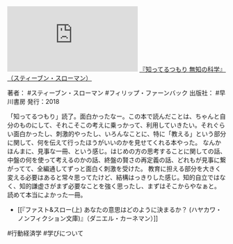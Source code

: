 ![](https://gyazo.com/6b4bfb00248189dfc9b8282def799317.img)
[『知ってるつもり 無知の科学』（スティーブン・スローマン）](https://amzn.to/3vLu6go)

著者： #スティーブン・スローマン #フィリップ・ファーンバック
出版社： #早川書房 
発行：2018

「知ってるつもり」読了。面白かったなー。この本で読んだことは、ちゃんと自分のものにして、それこそこの考えに乗っかって、利用していきたい。それぐらい面白かったし、刺激的やったし、いろんなことに、特に「教える」という部分に関して、何を伝えて行ったほうがいいのかを見せてくれる本やった。
なんかほんまに、見事な一冊、という感じ。はじめの方の思考することに関しての話、中盤の何を使って考えるのかの話、終盤の賢さの再定義の話、どれもが見事に繋がってて、全編通してずっと面白く刺激を受けた。
教育に担える部分を大きく変える必要はあると常々思ってたけど、結構はっきりした感じ。知的自立ではなく、知的謙虚さがまず必要なことを強く思ったし、まずはそこからやなぁと。
読めて本当によかった一冊。

- [[『ファスト&スロー(上) あなたの意思はどのように決まるか？ (ハヤカワ・ノンフィクション文庫)』（ダニエル・カーネマン）]]

#行動経済学 #学びについて 